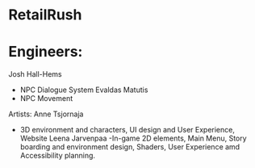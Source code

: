 # RetailRush
# Engineers:
Josh Hall-Hems 
- NPC Dialogue System
Evaldas Matutis 
- NPC Movement

Artists:
Anne Tsjornaja  
- 3D environment and characters, UI design and User Experience, Website
Leena Jarvenpaa 
-In-game 2D elements, Main Menu, Story boarding and environment design, Shaders, User Experience amd Accessibility planning.
